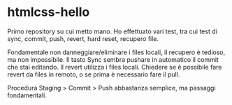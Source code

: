 # htmlcss-hello

Primo repository su cui metto mano.
Ho effettuato vari test, tra cui test di sync, commit, push, revert, hard reset, recupero file.

Fondamentale non danneggiare/eliminare i files locali, il recupero è tedioso, ma non impossibile.
Il tasto Sync sembra pushare in automatico il commit che stai editando.
Il revert utilizza i files locali. Chiedere se è possibile fare revert da files in remoto, o se prima è necessario fare il pull.

Procedura Staging > Commit > Push abbastanza semplice, ma passaggi fondamentali.
